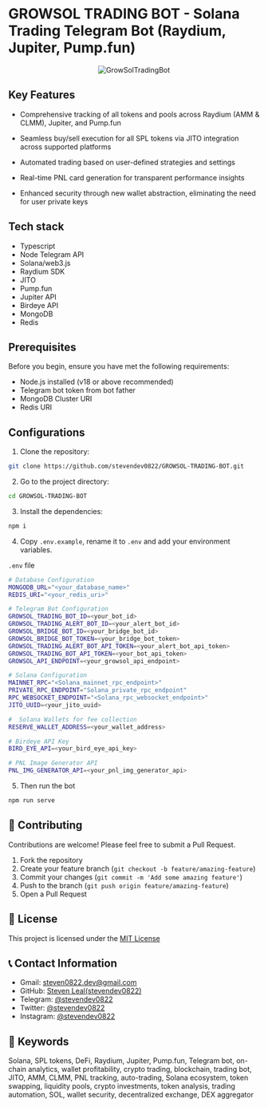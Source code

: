 # GROWSOL TRADING BOT - Solana Trading Telegram Bot (Raydium, Jupiter, Pump.fun)

<p align="center">
  <img src="https://github.com/stevendev0822/GROWSOL-TRADING-BOT/blob/master/src/public/GrowSolTradingBot.PNG" alt="GrowSolTradingBot">
</p>

## Key Features

- Comprehensive tracking of all tokens and pools across Raydium (AMM & CLMM), Jupiter, and Pump.fun

- Seamless buy/sell execution for all SPL tokens via JITO integration across supported platforms

- Automated trading based on user-defined strategies and settings

- Real-time PNL card generation for transparent performance insights

- Enhanced security through new wallet abstraction, eliminating the need for user private keys

## Tech stack
- Typescript
- Node Telegram API
- Solana/web3.js
- Raydium SDK
- JITO
- Pump.fun
- Jupiter API
- Birdeye API
- MongoDB
- Redis

## Prerequisites

Before you begin, ensure you have met the following requirements:

- Node.js installed (v18 or above recommended)
- Telegram bot token from bot father
- MongoDB Cluster URI
- Redis URI

## Configurations

1. Clone the repository:

```sh
git clone https://github.com/stevendev0822/GROWSOL-TRADING-BOT.git
```

2. Go to the project directory:

```sh
cd GROWSOL-TRADING-BOT
```

3. Install the dependencies:

```sh
npm i
```

4. Copy `.env.example`, rename it to `.env` and add your environment variables.

`.env` file
```sh
# Database Configuration
MONGODB_URL="<your_database_name>"  
REDIS_URI="<your_redis_uri>"

# Telegram Bot Configuration
GROWSOL_TRADING_BOT_ID=<your_bot_id>  
GROWSOL_TRADING_ALERT_BOT_ID=<your_alert_bot_id>  
GROWSOL_BRIDGE_BOT_ID=<your_bridge_bot_id>
GROWSOL_BRIDGE_BOT_TOKEN=<your_bridge_bot_token> 
GROWSOL_TRADING_ALERT_BOT_API_TOKEN=<your_alert_bot_api_token>  
GROWSOL_TRADING_BOT_API_TOKEN=<your_bot_api_token> 
GROWSOL_API_ENDPOINT=<your_growsol_api_endpoint>  

# Solana Configuration
MAINNET_RPC="<Solana_mainnet_rpc_endpoint>"
PRIVATE_RPC_ENDPOINT="Solana_private_rpc_endpoint"
RPC_WEBSOCKET_ENDPOINT="<Solana_rpc_websocket_endpoint>"
JITO_UUID=<your_jito_uuid>  

#  Solana Wallets for fee collection    
RESERVE_WALLET_ADDRESS=<your_wallet_address>  

# Birdeye API Key
BIRD_EYE_API=<your_bird_eye_api_key>  

# PNL Image Generator API
PNL_IMG_GENERATOR_API=<your_pnl_img_generator_api> 
```

5. Then run the bot

```sh
npm run serve
```

## 🤝 Contributing

Contributions are welcome! Please feel free to submit a Pull Request.

1. Fork the repository
2. Create your feature branch (`git checkout -b feature/amazing-feature`)
3. Commit your changes (`git commit -m 'Add some amazing feature'`)
4. Push to the branch (`git push origin feature/amazing-feature`)
5. Open a Pull Request

## 📄 License

This project is licensed under the [MIT License](./LICENSE)

## 📞 Contact Information

- Gmail: [steven0822.dev@gmail.com](mailto:steven0822.dev@gmail.com)
- GitHub: [Steven Leal(stevendev0822)](https://github.com/stevendev0822)
- Telegram: [@stevendev0822](https://t.me/stevendev0822)
- Twitter: [@stevendev0822](https://twitter.com/stevendev0822)
- Instagram: [@stevendev0822](https://www.instagram.com/stevendev0822/)


## 🔑 Keywords

Solana, SPL tokens, DeFi, Raydium, Jupiter, Pump.fun, Telegram bot, on-chain analytics, wallet profitability, crypto trading, blockchain, trading bot, JITO, AMM, CLMM, PNL tracking, auto-trading, Solana ecosystem, token swapping, liquidity pools, crypto investments, token analysis, trading automation, SOL, wallet security, decentralized exchange, DEX aggregator